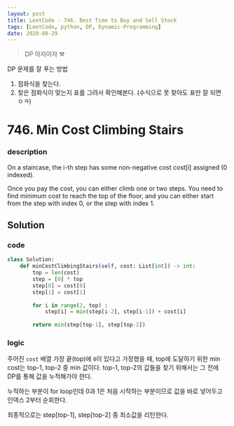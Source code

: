 ```yaml
---
layout: post
title: LeetCode - 746. Best Time to Buy and Sell Stock
tags: [LeetCode, python, DP, Dynamic-Programming]
date: 2020-08-29
---
```


> DP 아자아자 ⚒

DP 문제를 잘 푸는 방법
1. 점화식을 찾는다.
2. 찾은 점화식이 맞는지 표를 그려서 확인해본다. (수식으로 못 찾아도 표만 잘 되면 ㅇㅋ)

# 746. Min Cost Climbing Stairs

### description

On a staircase, the i-th step has some non-negative cost cost[i] assigned (0 indexed).

Once you pay the cost, you can either climb one or two steps.
You need to find minimum cost to reach the top of the floor, and you can either start from the step with index 0, or the step with index 1.

## Solution

### code

```python
class Solution:
    def minCostClimbingStairs(self, cost: List[int]) -> int:
        top = len(cost)
        step = [0] * top
        step[0] = cost[0]
        step[1] = cost[1]
        
        for i in range(2, top) :
            step[i] = min(step[i-2], step[i-1]) + cost[i]
        
        return min(step[top-1], step[top-2])
```

### logic

주어진 `cost` 배열 가장 끝(top)에 `0`이 있다고 가정했을 때, top에 도달하기 위한 min cost는 top-1, top-2 중 min 값이다.
top-1, top-2의 값들을 찾기 위해서는 그 전에 DP를 통해 값을 누적해가야 한다.

누적하는 부분이 for loop인데 0과 1은 처음 시작하는 부분이므로 값을 바로 넣어두고 인덱스 2부터 순회한다.

최종적으로는 step[top-1], step[top-2] 중 최소값을 리턴한다.

